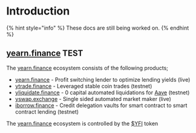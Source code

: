 # Introduction

{% hint style="info" %}
These docs are still being worked on.
{% endhint %}

## [yearn.finance](https://yearn.finance) TEST

The [yearn.finance](https://yearn.finance) ecosystem consists of the following products;

* [yearn.finance](https://yearn.finance) - Profit switching lender to optimize lending yields \(live\)
* [ytrade.finance](https://ytrade.finance) - Leveraged stable coin trades \(testnet\)
* [yliquidate.finance](https://yliquidate.finance) - 0 capital automated liquidations for [Aave](http://aave.com/) \(testnet\)
* [yswap.exchange](https://yswap.exchange) - Single sided automated market maker \(live\)
* [iborrow.finance](https://iborrow.finance) - Credit delegation vaults for smart contract to smart contract lending \(testnet\)

The [yearn.finance](https://yearn.finance) ecosystem is controlled by the [$YFI](https://etherscan.io/address/0x0bc529c00C6401aEF6D220BE8C6Ea1667F6Ad93e) token

